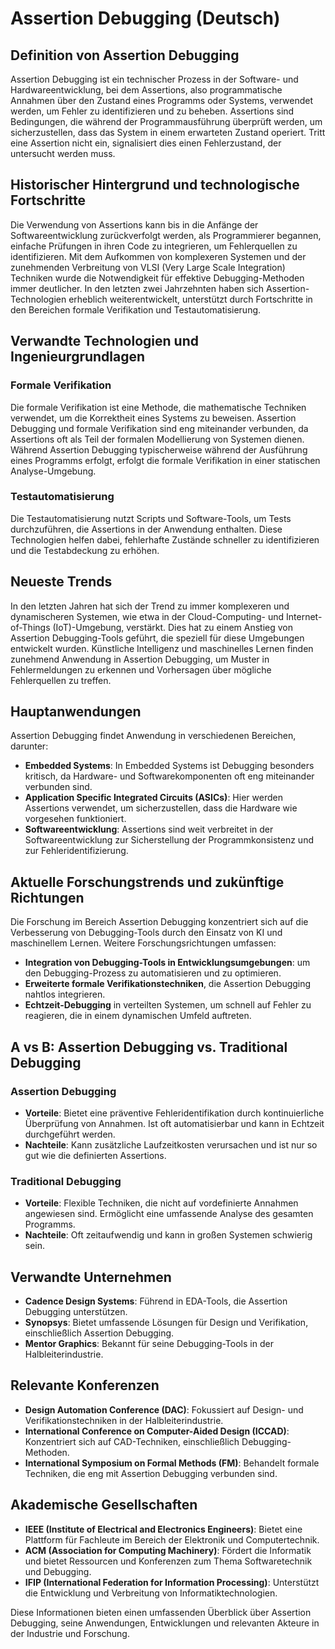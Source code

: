 # Assertion Debugging (Deutsch)

## Definition von Assertion Debugging

Assertion Debugging ist ein technischer Prozess in der Software- und Hardwareentwicklung, bei dem Assertions, also programmatische Annahmen über den Zustand eines Programms oder Systems, verwendet werden, um Fehler zu identifizieren und zu beheben. Assertions sind Bedingungen, die während der Programmausführung überprüft werden, um sicherzustellen, dass das System in einem erwarteten Zustand operiert. Tritt eine Assertion nicht ein, signalisiert dies einen Fehlerzustand, der untersucht werden muss.

## Historischer Hintergrund und technologische Fortschritte

Die Verwendung von Assertions kann bis in die Anfänge der Softwareentwicklung zurückverfolgt werden, als Programmierer begannen, einfache Prüfungen in ihren Code zu integrieren, um Fehlerquellen zu identifizieren. Mit dem Aufkommen von komplexeren Systemen und der zunehmenden Verbreitung von VLSI (Very Large Scale Integration) Techniken wurde die Notwendigkeit für effektive Debugging-Methoden immer deutlicher. In den letzten zwei Jahrzehnten haben sich Assertion-Technologien erheblich weiterentwickelt, unterstützt durch Fortschritte in den Bereichen formale Verifikation und Testautomatisierung.

## Verwandte Technologien und Ingenieurgrundlagen

### Formale Verifikation

Die formale Verifikation ist eine Methode, die mathematische Techniken verwendet, um die Korrektheit eines Systems zu beweisen. Assertion Debugging und formale Verifikation sind eng miteinander verbunden, da Assertions oft als Teil der formalen Modellierung von Systemen dienen. Während Assertion Debugging typischerweise während der Ausführung eines Programms erfolgt, erfolgt die formale Verifikation in einer statischen Analyse-Umgebung.

### Testautomatisierung

Die Testautomatisierung nutzt Scripts und Software-Tools, um Tests durchzuführen, die Assertions in der Anwendung enthalten. Diese Technologien helfen dabei, fehlerhafte Zustände schneller zu identifizieren und die Testabdeckung zu erhöhen.

## Neueste Trends

In den letzten Jahren hat sich der Trend zu immer komplexeren und dynamischeren Systemen, wie etwa in der Cloud-Computing- und Internet-of-Things (IoT)-Umgebung, verstärkt. Dies hat zu einem Anstieg von Assertion Debugging-Tools geführt, die speziell für diese Umgebungen entwickelt wurden. Künstliche Intelligenz und maschinelles Lernen finden zunehmend Anwendung in Assertion Debugging, um Muster in Fehlermeldungen zu erkennen und Vorhersagen über mögliche Fehlerquellen zu treffen.

## Hauptanwendungen

Assertion Debugging findet Anwendung in verschiedenen Bereichen, darunter:

- **Embedded Systems**: In Embedded Systems ist Debugging besonders kritisch, da Hardware- und Softwarekomponenten oft eng miteinander verbunden sind.
- **Application Specific Integrated Circuits (ASICs)**: Hier werden Assertions verwendet, um sicherzustellen, dass die Hardware wie vorgesehen funktioniert.
- **Softwareentwicklung**: Assertions sind weit verbreitet in der Softwareentwicklung zur Sicherstellung der Programmkonsistenz und zur Fehleridentifizierung.

## Aktuelle Forschungstrends und zukünftige Richtungen

Die Forschung im Bereich Assertion Debugging konzentriert sich auf die Verbesserung von Debugging-Tools durch den Einsatz von KI und maschinellem Lernen. Weitere Forschungsrichtungen umfassen:

- **Integration von Debugging-Tools in Entwicklungsumgebungen**: um den Debugging-Prozess zu automatisieren und zu optimieren.
- **Erweiterte formale Verifikationstechniken**, die Assertion Debugging nahtlos integrieren.
- **Echtzeit-Debugging** in verteilten Systemen, um schnell auf Fehler zu reagieren, die in einem dynamischen Umfeld auftreten.

## A vs B: Assertion Debugging vs. Traditional Debugging

### Assertion Debugging

- **Vorteile**: Bietet eine präventive Fehleridentifikation durch kontinuierliche Überprüfung von Annahmen. Ist oft automatisierbar und kann in Echtzeit durchgeführt werden.
- **Nachteile**: Kann zusätzliche Laufzeitkosten verursachen und ist nur so gut wie die definierten Assertions.

### Traditional Debugging

- **Vorteile**: Flexible Techniken, die nicht auf vordefinierte Annahmen angewiesen sind. Ermöglicht eine umfassende Analyse des gesamten Programms.
- **Nachteile**: Oft zeitaufwendig und kann in großen Systemen schwierig sein.

## Verwandte Unternehmen

- **Cadence Design Systems**: Führend in EDA-Tools, die Assertion Debugging unterstützen.
- **Synopsys**: Bietet umfassende Lösungen für Design und Verifikation, einschließlich Assertion Debugging.
- **Mentor Graphics**: Bekannt für seine Debugging-Tools in der Halbleiterindustrie.

## Relevante Konferenzen

- **Design Automation Conference (DAC)**: Fokussiert auf Design- und Verifikationstechniken in der Halbleiterindustrie.
- **International Conference on Computer-Aided Design (ICCAD)**: Konzentriert sich auf CAD-Techniken, einschließlich Debugging-Methoden.
- **International Symposium on Formal Methods (FM)**: Behandelt formale Techniken, die eng mit Assertion Debugging verbunden sind.

## Akademische Gesellschaften

- **IEEE (Institute of Electrical and Electronics Engineers)**: Bietet eine Plattform für Fachleute im Bereich der Elektronik und Computertechnik.
- **ACM (Association for Computing Machinery)**: Fördert die Informatik und bietet Ressourcen und Konferenzen zum Thema Softwaretechnik und Debugging.
- **IFIP (International Federation for Information Processing)**: Unterstützt die Entwicklung und Verbreitung von Informatiktechnologien.

Diese Informationen bieten einen umfassenden Überblick über Assertion Debugging, seine Anwendungen, Entwicklungen und relevanten Akteure in der Industrie und Forschung.